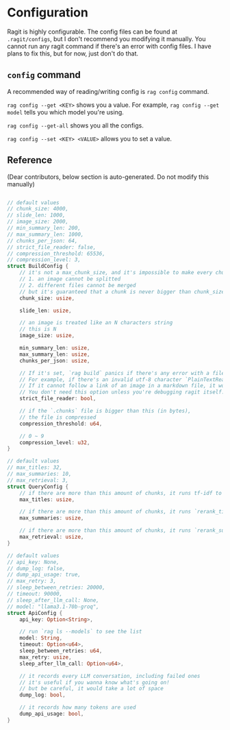 # Configuration

Ragit is highly configurable. The config files can be found at `.ragit/configs`, but I don't recommend you modifying it manually. You cannot run any ragit command if there's an error with config files. I have plans to fix this, but for now, just don't do that.

## `config` command

A recommended way of reading/writing config is `rag config` command.

`rag config --get <KEY>` shows you a value. For example, `rag config --get model` tells you which model you're using.

`rag config --get-all` shows you all the configs.

`rag config --set <KEY> <VALUE>` allows you to set a value.

## Reference

(Dear contributors, below section is auto-generated. Do not modify this manually)

```rust

// default values
// chunk_size: 4000,
// slide_len: 1000,
// image_size: 2000,
// min_summary_len: 200,
// max_summary_len: 1000,
// chunks_per_json: 64,
// strict_file_reader: false,
// compression_threshold: 65536,
// compression_level: 3,
struct BuildConfig {
    // it's not a max_chunk_size, and it's impossible to make every chunk have the same size because
    // 1. an image cannot be splitted
    // 2. different files cannot be merged
    // but it's guaranteed that a chunk is never bigger than chunk_size * 2
    chunk_size: usize,

    slide_len: usize,

    // an image is treated like an N characters string
    // this is N
    image_size: usize,

    min_summary_len: usize,
    max_summary_len: usize,
    chunks_per_json: usize,

    // If it's set, `rag build` panics if there's any error with a file.
    // For example, if there's an invalid utf-8 character `PlainTextReader` would die.
    // If it cannot follow a link of an image in a markdown file, it would die.
    // You don't need this option unless you're debugging ragit itself.
    strict_file_reader: bool,

    // if the `.chunks` file is bigger than this (in bytes),
    // the file is compressed
    compression_threshold: u64,

    // 0 ~ 9
    compression_level: u32,
}

// default values
// max_titles: 32,
// max_summaries: 10,
// max_retrieval: 3,
struct QueryConfig {
    // if there are more than this amount of chunks, it runs tf-idf to select chunks
    max_titles: usize,

    // if there are more than this amount of chunks, it runs `rerank_title` prompt to select chunks
    max_summaries: usize,

    // if there are more than this amount of chunks, it runs `rerank_summary` prompt to select chunks
    max_retrieval: usize,
}

// default values
// api_key: None,
// dump_log: false,
// dump_api_usage: true,
// max_retry: 3,
// sleep_between_retries: 20000,
// timeout: 90000,
// sleep_after_llm_call: None,
// model: "llama3.1-70b-groq",
struct ApiConfig {
    api_key: Option<String>,

    // run `rag ls --models` to see the list
    model: String,
    timeout: Option<u64>,
    sleep_between_retries: u64,
    max_retry: usize,
    sleep_after_llm_call: Option<u64>,

    // it records every LLM conversation, including failed ones
    // it's useful if you wanna know what's going on!
    // but be careful, it would take a lot of space
    dump_log: bool,

    // it records how many tokens are used
    dump_api_usage: bool,
}
```
